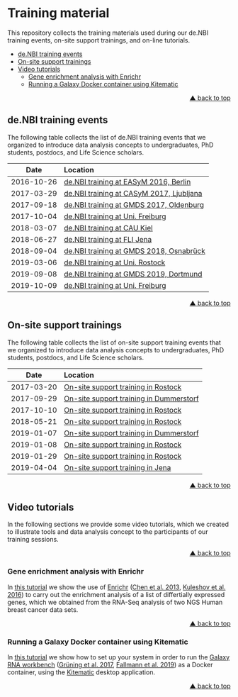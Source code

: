 <div id="top"></div>


# Training material

This repository collects the training materials used during our de.NBI training
events, on-site support trainings, and on-line tutorials.

- [de.NBI training events](#deNBI-training-events)
- [On-site support trainings](#on-site-support-trainings)
- [Video tutorials](#video-tutorials)
  - [Gene enrichment analysis with Enrichr](#gene-enrichment-analysis-with-enrichr)
  - [Running a Galaxy Docker container using Kitematic](#running-a-galaxy-docker-container-using-kitematic)
<p align="right"><a href="#top">&#x25B2; back to top</a></p>


## de.NBI training events

The following table collects the list of de.NBI training events that we
organized to introduce data analysis concepts to undergraduates, PhD students,
postdocs, and Life Science scholars.

| **Date** | **Location** |
| :---: | :--- |
| 2016-10-26 | [de.NBI training at EASyM 2016, Berlin](https://github.com/destairdenbi/training-material/tree/master/2016-10-26-easym-berlin) |
| 2017-03-29 | [de.NBI training at CASyM 2017, Ljubljana](https://github.com/destairdenbi/training-material/tree/master/2017-03-29-casym-ljubljana) |
| 2017-09-18 | [de.NBI training at GMDS 2017, Oldenburg](https://github.com/destairdenbi/training-material/tree/master/2017-09-18-gmds-oldenburg) |
| 2017-10-04 | [de.NBI training at Uni. Freiburg](https://github.com/destairdenbi/training-material/tree/master/2017-10-04-freiburg) |
| 2018-03-07 | [de.NBI training at CAU Kiel](https://github.com/destairdenbi/training-material/tree/master/2018-03-07-kiel) |
| 2018-06-27 | [de.NBI training at FLI Jena](https://github.com/destairdenbi/training-material/tree/master/2018-06-27-jena) |
| 2018-09-04 | [de.NBI training at GMDS 2018, Osnabrück](https://github.com/destairdenbi/training-material/tree/master/2018-09-04-gmds-osnabrueck) |
| 2019-03-06 | [de.NBI training at Uni. Rostock](https://github.com/destairdenbi/training-material/tree/master/2019-03-06-rostock) |
| 2019-09-08 | [de.NBI training at GMDS 2019, Dortmund](https://github.com/destairdenbi/training-material/tree/master/2019-09-08-gmds-dortmund) |
| 2019-10-09 | [de.NBI training at Uni. Freiburg](https://github.com/destairdenbi/training-material/tree/master/2019-10-09-freiburg) |
<p align="right"><a href="#top">&#x25B2; back to top</a></p>


## On-site support trainings

The following table collects the list of on-site support training events that
we organized to introduce data analysis concepts to undergraduates, PhD
students, postdocs, and Life Science scholars.

| **Date** | **Location** |
| :---: | :--- |
| 2017-03-20 | [On-site support training in Rostock](https://github.com/destairdenbi/training-material/tree/master/2017-03-20-rostock) |
| 2017-09-29 | [On-site support training in Dummerstorf](https://github.com/destairdenbi/training-material/tree/master/2017-09-29-dummerstorf) |
| 2017-10-10 | [On-site support training in Rostock](https://github.com/destairdenbi/training-material/tree/master/2017-10-10-rostock) |
| 2018-05-21 | [On-site support training in Rostock](https://github.com/destairdenbi/training-material/tree/master/2018-05-21-rostock) |
| 2019-01-07 | [On-site support training in Dummerstorf](https://github.com/destairdenbi/training-material/tree/master/2019-01-07-dummerstorf) |
| 2019-01-08 | [On-site support training in Rostock](https://github.com/destairdenbi/training-material/tree/master/2019-01-08-rostock) |
| 2019-01-29 | [On-site support training in Rostock](https://github.com/destairdenbi/training-material/tree/master/2019-01-29-rostock) |
| 2019-04-04 | [On-site support training in Jena](https://github.com/destairdenbi/training-material/tree/master/2019-04-04-jena) |
<p align="right"><a href="#top">&#x25B2; back to top</a></p>


## Video tutorials

In the following sections we provide some video tutorials, which we created to
illustrate tools and data analysis concept to the participants of our training
sessions.
<p align="right"><a href="#top">&#x25B2; back to top</a></p>


### Gene enrichment analysis with Enrichr

In [this tutorial](https://github.com/destairdenbi/trainings/blob/master/video-tutorials/enrichr.md)
we show the use of [Enrichr](https://amp.pharm.mssm.edu/Enrichr)
([Chen et al. 2013](https://doi.org/10.1186/1471-2105-14-128),
[Kuleshov et al. 2016](https://doi.org/10.1093/nar/gkw377)) to carry out the
enrichment analysis of a list of differtially expressed genes, which we
obtained from the RNA-Seq analysis of two NGS Human breast cancer data sets.
<p align="right"><a href="#top">&#x25B2; back to top</a></p>


### Running a Galaxy Docker container using Kitematic

In [this tutorial](https://github.com/destairdenbi/trainings/blob/master/video-tutorials/galaxy-docker-kitematic.md)
we show how to set up your system in order to run the [Galaxy RNA workbench](https://github.com/bgruening/galaxy-rna-workbench)
([Grüning et al. 2017](https://doi.org/10.1093/nar/gkx409),
[Fallmann et al. 2019](https://doi.org/10.1093/nar/gkz353)) as a Docker
container, using the [Kitematic](https://kitematic.com/) desktop
application.
<p align="right"><a href="#top">&#x25B2; back to top</a></p>
